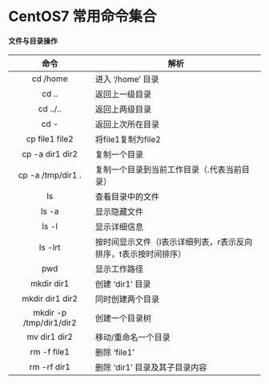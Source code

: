 # CentOS7 常用命令集合
#### 文件与目录操作
|          命令           |                               解析                                     |
|:-----------------------:|------------------------------------------------------------------------|
|cd /home				  |	进入 ‘/home’ 目录                                                      |
|cd ..					  | 返回上一级目录                                                         |
|cd ../..				  | 返回上两级目录                                                         |
|cd -					  | 返回上次所在目录                                                       |
|cp file1 file2			  | 将file1复制为file2                                                     |
|cp -a dir1 dir2		  |	复制一个目录                                                           |
|cp -a /tmp/dir1 .		  | 复制一个目录到当前工作目录（.代表当前目录）                            |
|ls						  | 查看目录中的文件                                                       |
|ls -a					  | 显示隐藏文件                                                           |
|ls -l					  | 显示详细信息                                                           |
|ls -lrt				  |	按时间显示文件（l表示详细列表，r表示反向排序，t表示按时间排序）        |
|pwd					  |	显示工作路径                                                           |
|mkdir dir1				  | 创建 ‘dir1’ 目录                                                       |
|mkdir dir1 dir2		  |	同时创建两个目录                                                       |
|mkdir -p /tmp/dir1/dir2  |	创建一个目录树                                                         |
|mv dir1 dir2			  | 移动/重命名一个目录                                                    |
|rm -f file1			  |	删除 ‘file1’                                                           |
|rm -rf dir1			  |	删除 ‘dir1’ 目录及其子目录内容                                         |

